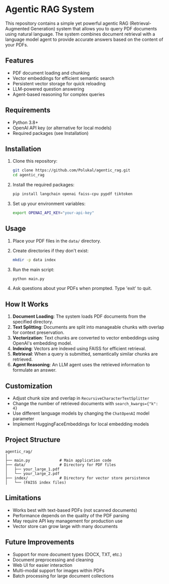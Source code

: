 # Agentic RAG System

This repository contains a simple yet powerful agentic RAG (Retrieval-Augmented Generation) system that allows you to query PDF documents using natural language. The system combines document retrieval with a language model agent to provide accurate answers based on the content of your PDFs.

## Features

- PDF document loading and chunking
- Vector embeddings for efficient semantic search
- Persistent vector storage for quick reloading
- LLM-powered question answering
- Agent-based reasoning for complex queries

## Requirements

- Python 3.8+
- OpenAI API key (or alternative for local models)
- Required packages (see Installation)

## Installation

1. Clone this repository:
   ```bash
   git clone https://github.com/Polukal/agentic_rag.git
   cd agentic_rag
   ```

2. Install the required packages:
   ```bash
   pip install langchain openai faiss-cpu pypdf tiktoken
   ```

3. Set up your environment variables:
   ```bash
   export OPENAI_API_KEY="your-api-key"
   ```

## Usage

1. Place your PDF files in the `data/` directory.

2. Create directories if they don't exist:
   ```bash
   mkdir -p data index
   ```

3. Run the main script:
   ```bash
   python main.py
   ```

4. Ask questions about your PDFs when prompted. Type 'exit' to quit.

## How It Works

1. **Document Loading**: The system loads PDF documents from the specified directory.
2. **Text Splitting**: Documents are split into manageable chunks with overlap for context preservation.
3. **Vectorization**: Text chunks are converted to vector embeddings using OpenAI's embedding model.
4. **Indexing**: Vectors are indexed using FAISS for efficient retrieval.
5. **Retrieval**: When a query is submitted, semantically similar chunks are retrieved.
6. **Agent Reasoning**: An LLM agent uses the retrieved information to formulate an answer.

## Customization

- Adjust chunk size and overlap in `RecursiveCharacterTextSplitter`
- Change the number of retrieved documents with `search_kwargs={"k": 4}`
- Use different language models by changing the `ChatOpenAI` model parameter
- Implement HuggingFaceEmbeddings for local embedding models

## Project Structure

```
agentic_rag/
│
├── main.py             # Main application code
├── data/               # Directory for PDF files
│   ├── your_large_1.pdf
│   └── your_large_2.pdf
├── index/              # Directory for vector store persistence
│   └── (FAISS index files)
```

## Limitations

- Works best with text-based PDFs (not scanned documents)
- Performance depends on the quality of the PDF parsing
- May require API key management for production use
- Vector store can grow large with many documents

## Future Improvements

- Support for more document types (DOCX, TXT, etc.)
- Document preprocessing and cleaning
- Web UI for easier interaction
- Multi-modal support for images within PDFs
- Batch processing for large document collections
